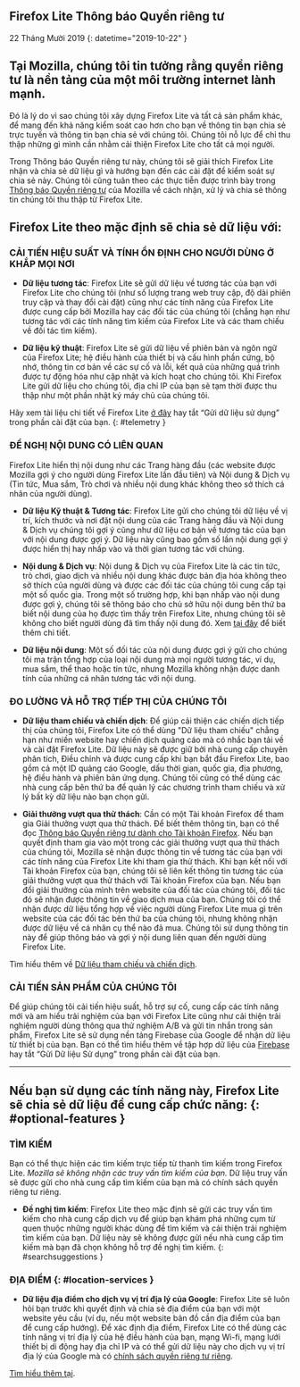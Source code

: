 ## <span class="privacy-header-firefox-lite">Firefox Lite</span> <span class="privacy-header-policy">Thông báo Quyền riêng tư</span>

22 Tháng Mười 2019
{: datetime="2019-10-22" }

## Tại Mozilla, chúng tôi tin tưởng rằng quyền riêng tư là nền tảng của một môi trường internet lành mạnh.

Đó là lý do vì sao chúng tôi xây dựng Firefox Lite và tất cả sản phẩm khác, để mang đến khả năng kiểm soát cao hơn cho bạn về thông tin bạn chia sẻ trực tuyến và thông tin bạn chia sẻ với chúng tôi. Chúng tôi nỗ lực để chỉ thu thập những gì mình cần nhằm cải thiện Firefox Lite cho tất cả mọi người.

Trong Thông báo Quyền riêng tư này, chúng tôi sẽ giải thích Firefox Lite nhận và chia sẻ dữ liệu gì và hướng bạn đến các cài đặt để kiểm soát sự chia sẻ này. Chúng tôi cũng tuân theo các thực tiễn được trình bày trong [Thông báo Quyền riêng tư](https://www.mozilla.org/privacy/) của Mozilla về cách nhận, xử lý và chia sẻ thông tin chúng tôi thu thập từ Firefox Lite.

## Firefox Lite theo mặc định sẽ chia sẻ dữ liệu với:

### CẢI TIẾN HIỆU SUẤT VÀ TÍNH ỔN ĐỊNH CHO NGƯỜI DÙNG Ở KHẮP MỌI NƠI

* __Dữ liệu tương tác__: Firefox Lite sẽ gửi dữ liệu về tương tác của bạn với Firefox Lite cho chúng tôi (như số lượng trang web truy cập, độ dài phiên truy cập và thay đổi cài đặt) cũng như các tính năng của Firefox Lite được cung cấp bởi Mozilla hay các đối tác của chúng tôi (chẳng hạn như tương tác với các tính năng tìm kiếm của Firefox Lite và các tham chiếu về đối tác tìm kiếm).

* __Dữ liệu kỹ thuật__: Firefox Lite sẽ gửi dữ liệu về phiên bản và ngôn ngữ của Firefox Lite; hệ điều hành của thiết bị và cấu hình phần cứng, bộ nhớ, thông tin cơ bản về các sự cố và lỗi, kết quả của những quá trình được tự động hóa như cập nhật và kích hoạt cho chúng tôi. Khi Firefox Lite gửi dữ liệu cho chúng tôi, địa chỉ IP của bạn sẽ tạm thời được thu thập như một phần nhật ký máy chủ của chúng tôi.

Hãy xem tài liệu chi tiết về Firefox Lite [ở đây](https://support.mozilla.org/kb/send-usage-data-firefox-mobile-devices) hay tắt “Gửi dữ liệu sử dụng” trong phần cài đặt của bạn.
{: #telemetry }

### ĐỀ NGHỊ NỘI DUNG CÓ LIÊN QUAN

Firefox Lite hiển thị nội dung như các Trang hàng đầu (các website được Mozilla gợi ý cho người dùng Firefox Lite lần đầu tiên) và Nội dung & Dịch vụ (Tin tức, Mua sắm, Trò chơi và nhiều nội dung khác không theo sở thích cá nhân của người dùng).

* __Dữ liệu Kỹ thuật & Tương tác__: Firefox Lite gửi cho chúng tôi dữ liệu về vị trí, kích thước và nơi đặt nội dung của các Trang hàng đầu và Nội dung & Dịch vụ chúng tôi gợi ý cũng như dữ liệu cơ bản về tương tác của bạn với nội dung được gợi ý. Dữ liệu này cũng bao gồm số lần nội dung gợi ý được hiển thị hay nhấp vào và thời gian tương tác với chúng. 

* __Nội dung & Dịch vụ__: Nội dung & Dịch vụ của Firefox Lite là các tin tức, trò chơi, giao dịch và nhiều nội dung khác được bản địa hóa không theo sở thích của người dùng và được các đối tác của chúng tôi cung cấp tại một số quốc gia. Trong một số trường hợp, khi bạn nhấp vào nội dung được gợi ý, chúng tôi sẽ thông báo cho chủ sở hữu nội dung bên thứ ba biết nội dung của họ được tìm thấy trên Firefox Lite, nhưng chúng tôi sẽ không cho biết người dùng đã tìm thấy nội dung đó. Xem [tại đây](https://support.mozilla.org/kb/firefox-lite-content-and-services) để biết thêm chi tiết.

* __Dữ liệu nội dung__: Một số đối tác của nội dung được gợi ý gửi cho chúng tôi ma trận tổng hợp của loại nội dung mà mọi người tương tác, ví dụ, mua sắm, thể thao hoặc tin tức, nhưng Mozilla không nhận được danh tính của những cá nhân tương tác với nội dung.

### ĐO LƯỜNG VÀ HỖ TRỢ TIẾP THỊ CỦA CHÚNG TÔI

* __Dữ liệu tham chiếu và chiến dịch__: Để giúp cải thiện các chiến dịch tiếp thị của chúng tôi, Firefox Lite có thể dùng "Dữ liệu tham chiếu" chẳng hạn như miền website hay chiến dịch quảng cáo mà có nhắc bạn tải về và cài đặt Firefox Lite. Dữ liệu này sẽ được giữ bởi nhà cung cấp chuyên phân tích, Điều chỉnh và được cung cấp khi bạn bắt đầu Firefox Lite, bao gồm cả một ID quảng cáo Google, dấu thời gian, quốc gia, địa phương, hệ điều hành và phiên bản ứng dụng. Chúng tôi cũng có thể dùng các nhà cung cấp bên thứ ba để quản lý các chương trình tham chiếu và xử lý bất kỳ dữ liệu nào bạn chọn gửi.

* __Giải thưởng vượt qua thử thách__: Cần có một Tài khoản Firefox để tham gia Giải thưởng vượt qua thử thách. Để biết thêm thông tin, bạn có thể đọc [Thông báo Quyền riêng tư dành cho Tài khoản Firefox](https://www.mozilla.org/en-US/privacy/firefox/#accounts). Nếu bạn quyết định tham gia vào một trong các giải thưởng vượt qua thử thách của chúng tôi, Mozilla sẽ nhận được thông tin về tương tác của bạn với các tính năng của Firefox Lite khi tham gia thử thách. Khi bạn kết nối với Tài khoản Firefox của bạn, chúng tôi sẽ liên kết thông tin tương tác của giải thưởng vượt qua thử thách với Tài khoản Firefox của bạn. Nếu bạn đổi giải thưởng của mình trên website của đối tác của chúng tôi, đối tác đó sẽ nhận được thông tin về giao dịch mua của bạn. Chúng tôi có thể nhận được dữ liệu tổng hợp về việc người dùng Firefox Lite mua gì trên website của các đối tác bên thứ ba của chúng tôi, nhưng không nhận được dữ liệu về cá nhân cụ thể nào đã mua. Chúng tôi sử dụng thông tin này để giúp thông báo và gợi ý nội dung liên quan đến người dùng Firefox Lite. 

Tìm hiểu thêm về [Dữ liệu tham chiếu và chiến dịch](https://github.com/mozilla-tw/Rocket/wiki/Telemetry#install-campaign-tracking). 

### CẢI TIẾN SẢN PHẨM CỦA CHÚNG TÔI

Để giúp chúng tôi cải tiến hiệu suất, hỗ trợ sự cố, cung cấp các tính năng mới và am hiểu trải nghiệm của bạn với Firefox Lite cũng như cải thiện trải nghiệm người dùng thông qua thử nghiệm A/B và gửi tin nhắn trong sản phẩm, Firefox Lite sẽ sử dụng nền tảng Firebase của Google để nhận dữ liệu từ thiết bị của bạn. Bạn có thể tìm hiểu thêm về tập hợp dữ liệu của [Firebase](https://support.google.com/firebase/answer/6318039?hl=en) hay tắt “Gửi Dữ liệu Sử dụng” trong phần cài đặt của bạn.

---

## Nếu bạn sử dụng các tính năng này, Firefox Lite sẽ chia sẻ dữ liệu để cung cấp chức năng: {: #optional-features }

### TÌM KIẾM

Bạn có thể thực hiện các tìm kiếm trực tiếp từ thanh tìm kiếm trong Firefox Lite. _Mozilla sẽ không nhận các truy vấn tìm kiếm của bạn._ Dữ liệu truy vấn sẽ được gửi cho nhà cung cấp tìm kiếm của bạn mà có chính sách quyền riêng tư riêng.

* __Đề nghị tìm kiếm__: Firefox Lite theo mặc định sẽ gửi các truy vấn tìm kiếm cho nhà cung cấp dịch vụ để giúp bạn khám phá những cụm từ quen thuộc những người khác dùng để tìm kiếm và cải thiện trải nghiệm tìm kiếm của bạn. Dữ liệu này sẽ không được gửi nếu nhà cung cấp tìm kiếm mà bạn đã chọn không hỗ trợ đề nghị tìm kiếm.
{: #searchsuggestions }
    
### ĐỊA ĐIỂM {: #location-services }

* __Dữ liệu địa điểm cho dịch vụ vị trí địa lý của Google__: Firefox Lite sẽ luôn hỏi bạn trước khi quyết định và chia sẻ địa điểm của bạn với một website yêu cầu (ví dụ, nếu một website bản đồ cần địa điểm của bạn để cung cấp hướng). Để xác định địa điểm, Firefox Lite có thể dùng các tính năng vị trí địa lý của hệ điều hành của bạn, mạng Wi-fi, mạng lưới thiết bị di động hay địa chỉ IP và có thể gửi dữ liệu này cho dịch vụ vị trí địa lý của Google mà có [chính sách quyền riêng tư riêng](https://www.google.com/privacy/lsf.html).

[Tìm hiểu thêm tại](https://www.mozilla.org/firefox/geolocation/).
